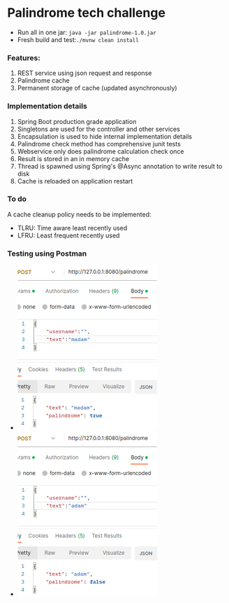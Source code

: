 # Palindrome tech challenge
- Run all in one jar: ```java -jar palindrome-1.0.jar```
- Fresh build and test:```./mvnw clean install```

### Features:
1. REST service using json request and response
2. Palindrome cache
3. Permanent storage of cache (updated asynchronously)

### Implementation details
1. Spring Boot production grade application
2. Singletons are used for the controller and other services
3. Encapsulation is used to hide internal implementation details
4. Palindrome check method has comprehensive junit tests
5. Webservice only does palindrome calculation check once 
6. Result is stored in an in memory cache
7. Thread is spawned using Spring's @Async annotation to write result to disk
8. Cache is reloaded on application restart

### To do
A cache cleanup policy needs to be implemented:
- TLRU: Time aware least recently used
- LFRU: Least frequent recently used

### Testing using Postman
- ![Valid palindrome](https://github.com/rabzobi/palindrome/blob/main/images/valid.png)
- ![Invalid palindrome](https://github.com/rabzobi/palindrome/blob/main/images/invalid.png)
